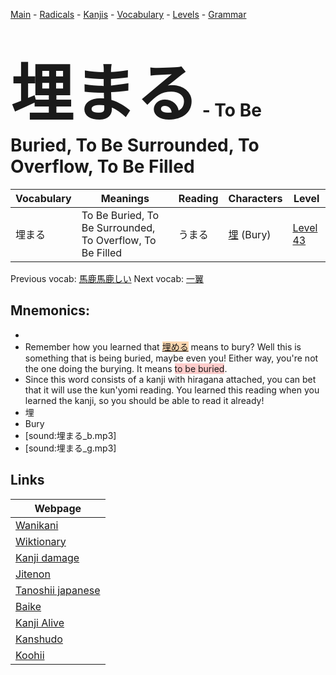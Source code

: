 <style> bigfont {font-size: 100px}</style>
[Main](../README.md) -
[Radicals](../radicals.md) -
[Kanjis](../kanjis.md) -
[Vocabulary](../vocabulary.md) -
[Levels](../levels.md) -
[Grammar](../grammar.md)
# <bigfont> 埋まる</bigfont> - To Be Buried, To Be Surrounded, To Overflow, To Be Filled 

| Vocabulary | Meanings | Reading | Characters | Level |
| --- | --- | --- | --- | --- |
| 埋まる | To Be Buried, To Be Surrounded, To Overflow, To Be Filled | うまる |  [埋](../kanjis/埋.md) (Bury) | [Level 43](../levels/wk_level43.md) |

Previous vocab: [馬鹿馬鹿しい](馬鹿馬鹿しい.md) Next vocab: [一翼](一翼.md) 

## Mnemonics:

* 
* Remember how you learned that <span style="background-color:#fed8b1"> [埋める](https://jisho.org/search/埋める)</span> means to bury? Well this is something that is being buried, maybe even you! Either way, you're not the one doing the burying. It means <span style="background-color:#ffcccb"> to be buried</span>.
* Since this word consists of a kanji with hiragana attached, you can bet that it will use the kun'yomi reading. You learned this reading when you learned the kanji, so you should be able to read it already!
* 埋
* Bury
* [sound:埋まる_b.mp3]
* [sound:埋まる_g.mp3]


## Links 

| Webpage |
| --- |
| [Wanikani          ](https://www.wanikani.com/kanji/埋まる) |
| [Wiktionary        ](https://en.wiktionary.org/wiki/埋まる) |
| [Kanji damage      ](http://www.kanjidamage.com/kanji/search?utf8=✓&q=埋まる) |
| [Jitenon           ](https://jitenon.com/kanji/埋まる) |
| [Tanoshii japanese ](https://www.tanoshiijapanese.com/dictionary/kanji.cfm?k=埋まる) |
| [Baike             ](https://baike.baidu.com/item/埋まる) |
| [Kanji Alive       ](https://app.kanjialive.com/埋まる) |
| [Kanshudo          ](https://www.kanshudo.com/searchmn?q=埋まる) |
| [Koohii            ](https://kanji.koohii.com/study/kanji/埋まる) |
